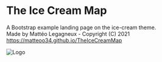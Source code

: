 # The Ice Cream Map
A Bootstrap example landing page on the ice-cream theme.  
Made by Mattéo Legagneux - Copyright (C) 2021  
https://matteoo34.github.io/TheIceCreamMap  


![Logo](https://matteoo34.github.io/TheIceCreamMap/favicon.ico)
